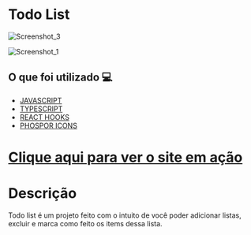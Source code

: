 <h1> Todo List </h1>

![Screenshot_3](https://user-images.githubusercontent.com/96798145/190483734-d264f17a-25a9-400e-be62-928b16102462.png)

![Screenshot_1](https://user-images.githubusercontent.com/96798145/190483764-71eb2c9d-d458-4624-aa0b-9a050bdb6903.png)

<h2> O que foi utilizado 💻 </h2>

- [JAVASCRIPT]()
- [TYPESCRIPT]()
- [REACT HOOKS]()
- [PHOSPOR ICONS]()


<h1> <a href="https://todo-list-challenger.netlify.app/"> Clique aqui para ver o site em ação </a></h1>

<h1> Descrição </h1>
<p> Todo list é um projeto feito com o intuito de você poder adicionar listas, excluir e marca como feito os items dessa lista.</p>
 
